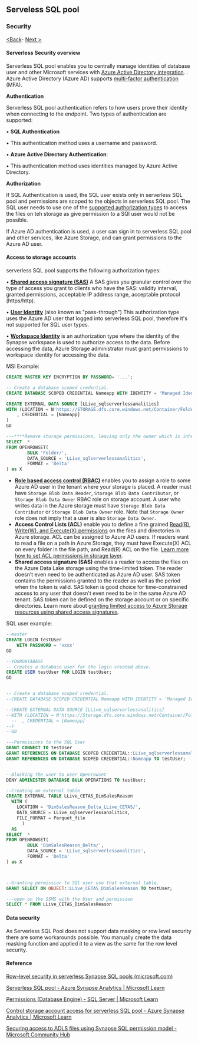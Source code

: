 ## Serveless SQL pool 

### Security 

[<Back](https://github.com/LiliamLeme/FTALive-Sessions_Synapse_SQL/blob/main/content/data/ModernDatawarehouse-Security/Dedicated%20SQL%20Pool_data.md)\- [Next >](https://github.com/LiliamLeme/FTALive-Sessions_Synapse_SQL/blob/main/content/data/ModernDatawarehouse-Security/Data%20factoryandSpark.md)


#### Serverless Security overview

Serverless SQL pool enables you to centrally manage identities of database user and other Microsoft services with [Azure Active Directory integration](https://learn.microsoft.com/en-us/azure/azure-sql/database/authentication-aad-configure). . Azure Active Directory (Azure AD) supports [multi-factor authentication](https://learn.microsoft.com/en-us/azure/azure-sql/database/authentication-mfa-ssms-configure) (MFA).

**Authentication**

Serverless SQL pool authentication refers to how users prove their identity when connecting to the endpoint. Two types of authentication are supported:

•    **SQL Authentication**

•    This authentication method uses a username and password.

•    **Azure Active Directory Authentication**:

•    This authentication method uses identities managed by Azure Active Directory. 

**Authorization**

If SQL Authentication is used, the SQL user exists only in serverless SQL pool and permissions are scoped to the objects in serverless SQL pool. The SQL user needs to use one of the [supported authorization types](https://learn.microsoft.com/en-us/azure/synapse-analytics/sql/develop-storage-files-storage-access-control#supported-storage-authorization-types) to access the files on teh storage as give permission to a SQl user would not be possible.

If Azure AD authentication is used, a user can sign in to serverless SQL pool and other services, like Azure Storage, and can grant permissions to the Azure AD user.

#### **Access to storage accounts**

 serverless SQL pool supports the following authorization types:

•    [**Shared access signature (SAS)**](https://learn.microsoft.com/en-us/azure/synapse-analytics/sql/develop-storage-files-storage-access-control?tabs=shared-access-signature) A SAS gives you granular control over the type of access you grant to clients who have the SAS: validity interval, granted permissions, acceptable IP address range, acceptable protocol (https/http).

•    [**User Identity**](https://learn.microsoft.com/en-us/azure/synapse-analytics/sql/develop-storage-files-storage-access-control?tabs=user-identity) (also known as "pass-through") This authorization type uses the Azure AD user that logged into serverless SQL pool, therefore it's not supported for SQL user types.

•    [**Workspace Identity**](https://learn.microsoft.com/en-us/azure/synapse-analytics/sql/develop-storage-files-storage-access-control?tabs=managed-identity) is an authorization type where the identity of the Synapse workspace is used to authorize access to the data. Before accessing the data, Azure Storage administrator must grant permissions to workspace identity for accessing the data.

MSI Example:

```sql
CREATE MASTER KEY ENCRYPTION BY PASSWORD= '...';

-- Create a database scoped credential.
CREATE DATABASE SCOPED CREDENTIAL Nameapp WITH IDENTITY = 'Managed Identity'

CREATE EXTERNAL DATA SOURCE [LLive_sqlserverlessanalitics] 
WITH (LOCATION = N'https://STORAGE.dfs.core.windows.net/Container/Folder/'
    , CREDENTIAL = [Nameapp]
)
GO

---****Remove storage permissions, leaving only the owner which is inherited and test.---****
SELECT  *
FROM OPENROWSET(
        BULK 'Folder/',
        DATA_SOURCE = 'LLive_sqlserverlessanalitics',
        FORMAT = 'Delta'
) as X
```

- **[Role based access control (RBAC)](https://learn.microsoft.com/en-us/azure/role-based-access-control/overview)** enables you to assign a role to some Azure AD user in the tenant where your storage is placed. A reader must have `Storage Blob Data Reader`, `Storage Blob Data Contributor`, or `Storage Blob Data Owner` RBAC role on storage account. A user who writes data in the Azure storage must have `Storage Blob Data Contributor` or `Storage Blob Data Owner` role. Note that `Storage Owner` role does not imply that a user is also `Storage Data Owner`.
- **Access Control Lists (ACL)** enable you to define a fine grained [Read(R), Write(W), and Execute(X) permissions](https://learn.microsoft.com/en-us/azure/storage/blobs/data-lake-storage-access-control#levels-of-permission) on the files and directories in Azure storage. ACL can be assigned to Azure AD users. If readers want to read a file on a path in Azure Storage, they must have Execute(X) ACL on every folder in the file path, and Read(R) ACL on the file. [Learn more how to set ACL permissions in storage layer](https://learn.microsoft.com/en-us/azure/storage/blobs/data-lake-storage-access-control#how-to-set-acls).
- **Shared access signature (SAS)** enables a reader to access the files on the Azure Data Lake storage using the time-limited token. The reader doesn’t even need to be authenticated as Azure AD user. SAS token contains the permissions granted to the reader as well as the period when the token is valid. SAS token is good choice for time-constrained access to any user that doesn't even need to be in the same Azure AD tenant. SAS token can be defined on the storage account or on specific directories. Learn more about [granting limited access to Azure Storage resources using shared access signatures](https://learn.microsoft.com/en-us/azure/storage/common/storage-sas-overview).



SQL user example:

```sql
--master
CREATE LOGIN testUser
	WITH PASSWORD = 'xxxx' 
GO

--YOURDATABASE
-- Creates a database user for the login created above.  
CREATE USER testUser FOR LOGIN testUser;  
GO


-- Create a database scoped credential.
--CREATE DATABASE SCOPED CREDENTIAL Nameapp WITH IDENTITY = 'Managed Identity'

--CREATE EXTERNAL DATA SOURCE [LLive_sqlserverlessanalitics] 
--WITH (LOCATION = N'https://Storage.dfs.core.windows.net/Container/Folder/'
  --  , CREDENTIAL = [Nameapp]
--)
--GO

---Permissions to the SQL User
GRANT CONNECT TO testUser
GRANT REFERENCES ON DATABASE SCOPED CREDENTIAL::LLive_sqlserverlessanalitics TO testUser;
GRANT REFERENCES ON DATABASE SCOPED CREDENTIAL::Nameapp TO testUser;


--Blocking the user to user Openrowset
DENY ADMINISTER DATABASE BULK OPERATIONS TO testUser;

--Creating an external table 
CREATE EXTERNAL TABLE LLive_CETAS_DimSalesReason
  WITH (
    LOCATION = 'DimSalesReason_Delta_LLive_CETAS/',
    DATA_SOURCE = LLive_sqlserverlessanalitics,
    FILE_FORMAT = Parquet_file
      ) 
  AS
SELECT  *
FROM OPENROWSET(
        BULK 'DimSalesReason_Delta/',
        DATA_SOURCE = 'LLive_sqlserverlessanalitics',
        FORMAT = 'Delta'
) as X



--Granting permission to SQl user use that external table.
GRANT SELECT ON OBJECT::LLive_CETAS_DimSalesReason TO testUser;

---open on the SSMS with the User and permission
SELECT * FROM LLive_CETAS_DimSalesReason

```



#### Data security

 As Serverless SQL Pool does not support data masking or row level security there are some workarounds possible. You manually create the data masking function and applied it to a view as the same for the row level security.


#### Reference

[Row-level security in serverless Synapse SQL pools (microsoft.com)](https://techcommunity.microsoft.com/t5/azure-synapse-analytics-blog/how-to-implement-row-level-security-in-serverless-sql-pools/ba-p/2354759#:~:text=Row-level)

[Serverless SQL pool - Azure Synapse Analytics | Microsoft Learn](https://learn.microsoft.com/en-us/azure/synapse-analytics/sql/on-demand-workspace-overview)

[Permissions (Database Engine) - SQL Server | Microsoft Learn](https://learn.microsoft.com/en-us/sql/relational-databases/security/permissions-database-engine?view=sql-server-ver16)

[Control storage account access for serverless SQL pool - Azure Synapse Analytics | Microsoft Learn](https://learn.microsoft.com/en-us/azure/synapse-analytics/sql/develop-storage-files-storage-access-control?tabs=user-identity)

[Securing access to ADLS files using Synapse SQL permission model - Microsoft Community Hub](https://techcommunity.microsoft.com/t5/azure-synapse-analytics-blog/securing-access-to-adls-files-using-synapse-sql-permission-model/ba-p/1796282#:~:text=Once%20we%20create%20DATABASE%20SCOPED%20CREDENTIAL%2C%20we%20need,function%20to%20access%20any%20file%20on%20that%20storage)



